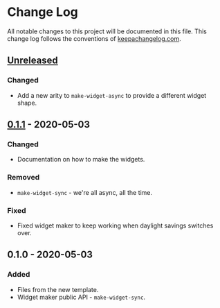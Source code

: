 # Change Log
All notable changes to this project will be documented in this file. This change log follows the conventions of [keepachangelog.com](http://keepachangelog.com/).

## [Unreleased]
### Changed
- Add a new arity to `make-widget-async` to provide a different widget shape.

## [0.1.1] - 2020-05-03
### Changed
- Documentation on how to make the widgets.

### Removed
- `make-widget-sync` - we're all async, all the time.

### Fixed
- Fixed widget maker to keep working when daylight savings switches over.

## 0.1.0 - 2020-05-03
### Added
- Files from the new template.
- Widget maker public API - `make-widget-sync`.

[Unreleased]: https://github.com/your-name/programming-bitcoin/compare/0.1.1...HEAD
[0.1.1]: https://github.com/your-name/programming-bitcoin/compare/0.1.0...0.1.1
